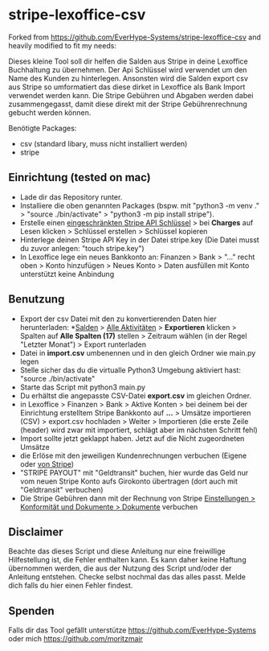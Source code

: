 # stripe-lexoffice-csv

Forked from https://github.com/EverHype-Systems/stripe-lexoffice-csv and heavily modified to fit my needs:

Dieses kleine Tool soll dir helfen die Salden aus Stripe in deine Lexoffice Buchhaltung zu übernehmen. Der Api Schlüssel wird verwendet um den Name des Kunden zu hinterlegen. Ansonsten wird die Salden export csv aus Stripe so umformatiert das diese dirket in Lexoffice als Bank Import verwendet werden kann. Die Stripe Gebühren und Abgaben werden dabei zusammengegasst, damit diese direkt mit der Stripe Gebührenrechnung gebucht werden können.

Benötigte Packages:
 - csv (standard libary, muss nicht installiert werden)
 - stripe

## Einrichtung (tested on mac)
 - Lade dir das Repository runter.
 - Installiere die oben genannten Packages (bspw. mit "python3 -m venv ." > "source ./bin/activate" > "python3 -m pip install stripe").
 - Erstelle einen [eingeschränkten Stripe API Schlüssel](https://dashboard.stripe.com/apikeys/create) > bei **Charges** auf Lesen klicken > Schlüssel erstellen > Schlüssel kopieren
 - Hinterlege deinen Stripe API Key in der Datei stripe.key (Die Datei musst du zuvor anlegen: "touch stripe.key")
 - In Lexoffice lege ein neues Bankkonto an: Finanzen > Bank > "..." recht oben > Konto hinzufügen > Neues Konto > Daten ausfüllen mit Konto unterstützt keine Anbindung

## Benutzung
 - Export der csv Datei mit den zu konvertierenden Daten hier herunterladen: *[Salden](https://dashboard.stripe.com/balance/overview) > [Alle Aktivitäten](https://dashboard.stripe.com/balance) > **Exportieren** klicken > Spalten auf **Alle Spalten (17)** stellen > Zeitraum wählen (in der Regel "Letzter Monat") > Export runterladen
 - Datei in **import.csv** umbenennen und in den gleich Ordner wie main.py legen
 - Stelle sicher das du die virtualle Python3 Umgebung aktiviert hast: "source ./bin/activate"
 - Starte das Script mit python3 main.py
 - Du erhältst die angepasste CSV-Datei **export.csv** im gleichen Ordner.
 - in Lexoffice > Finanzen > Bank > Aktive Konten > bei deinem bei der Einrichtung erstelltem Stripe Bankkonto auf **...** > Umsätze importieren (CSV) > export.csv hochladen > Weiter > Importieren (die erste Zeile (header) wird zwar mit importiert, schlägt aber im nächsten Schritt fehl)
 - Import sollte jetzt geklappt haben. Jetzt auf die Nicht zugeordneten Umsätze
 - die Erlöse mit den jeweiligen Kundenrechnungen verbuchen (Eigene oder [von Stripe](https://dashboard.stripe.com/invoices))
 - "STRIPE PAYOUT" mit "Geldtransit" buchen, hier wurde das Geld nur vom neuen Stripe Konto aufs Girokonto übertragen (dort auch mit "Geldtransit" verbuchen)
 - Die Stripe Gebühren dann mit der Rechnung von Stripe [Einstellungen > Konformität und Dokumente > Dokumente](https://dashboard.stripe.com/settings/documents) verbuchen

## Disclaimer

Beachte das dieses Script und diese Anleitung nur eine freiwillige Hilfestellung ist, die Fehler enthalten kann. Es kann daher keine Haftung übernommen werden, die aus der Nutzung des Script und/oder der Anleitung entstehen. Checke selbst nochmal das das alles passt. Melde dich falls du hier einen Fehler findest.

## Spenden

Falls dir das Tool gefällt unterstütze https://github.com/EverHype-Systems oder mich https://github.com/moritzmair